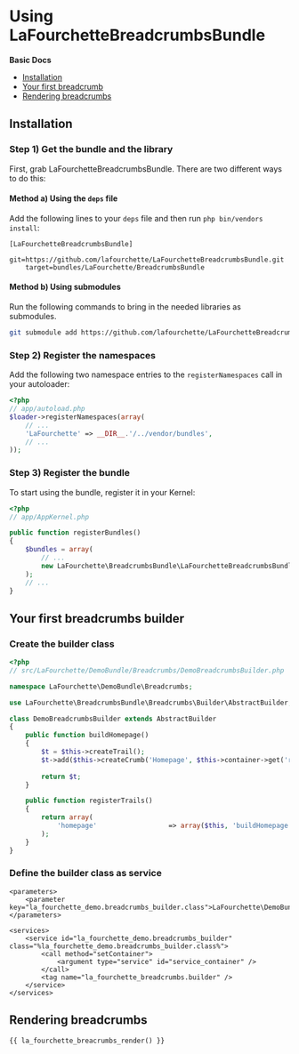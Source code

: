 Using LaFourchetteBreadcrumbsBundle
===================

**Basic Docs**

* [Installation](#installation)
* [Your first breadcrumb](#first-breadcrumb)
* [Rendering breadcrumbs](#rendering-breadcrumbs)

<a name="installation"></a>

## Installation

### Step 1) Get the bundle and the library

First, grab LaFourchetteBreadcrumbsBundle. There are two different ways
to do this:

#### Method a) Using the `deps` file

Add the following lines to your  `deps` file and then run `php bin/vendors
install`:

```
[LaFourchetteBreadcrumbsBundle]
    git=https://github.com/lafourchette/LaFourchetteBreadcrumbsBundle.git
    target=bundles/LaFourchette/BreadcrumbsBundle
```

#### Method b) Using submodules

Run the following commands to bring in the needed libraries as submodules.

```bash
git submodule add https://github.com/lafourchette/LaFourchetteBreadcrumbsBundle.git vendor/bundles/LaFourchette/BreadcrumbsBundle
```

### Step 2) Register the namespaces

Add the following two namespace entries to the `registerNamespaces` call
in your autoloader:

``` php
<?php
// app/autoload.php
$loader->registerNamespaces(array(
    // ...
    'LaFourchette' => __DIR__.'/../vendor/bundles',
    // ...
));
```

### Step 3) Register the bundle

To start using the bundle, register it in your Kernel:

``` php
<?php
// app/AppKernel.php

public function registerBundles()
{
    $bundles = array(
        // ...
        new LaFourchette\BreadcrumbsBundle\LaFourchetteBreadcrumbsBundle(),
    );
    // ...
}
```


<a name="first-builder"></a>

## Your first breadcrumbs builder

### Create the builder class

```php
<?php
// src/LaFourchette/DemoBundle/Breadcrumbs/DemoBreadcrumbsBuilder.php

namespace LaFourchette\DemoBundle\Breadcrumbs;

use LaFourchette\BreadcrumbsBundle\Breadcrumbs\Builder\AbstractBuilder;

class DemoBreadcrumbsBuilder extends AbstractBuilder
{
    public function buildHomepage()
    {
        $t = $this->createTrail();
        $t->add($this->createCrumb('Homepage', $this->container->get('router')->generate('homepage')));
        
        return $t;
    }

    public function registerTrails()
    {
        return array(
            'homepage'                  => array($this, 'buildHomepage'),
        );
    }
}

```

### Define the builder class as service

    <parameters>
        <parameter key="la_fourchette_demo.breadcrumbs_builder.class">LaFourchette\DemoBundle\Breadcrumbs\DemoBreadcrumbsBuilder</parameter>
    </parameters>

    <services>
        <service id="la_fourchette_demo.breadcrumbs_builder" class="%la_fourchette_demo.breadcrumbs_builder.class%">
            <call method="setContainer">
                <argument type="service" id="service_container" />
            </call>
            <tag name="la_fourchette_breadcrumbs.builder" />
        </service>
    </services>

<a name="rendering-breadcrumbs"></a>

## Rendering breadcrumbs

    {{ la_fourchette_breacrumbs_render() }}